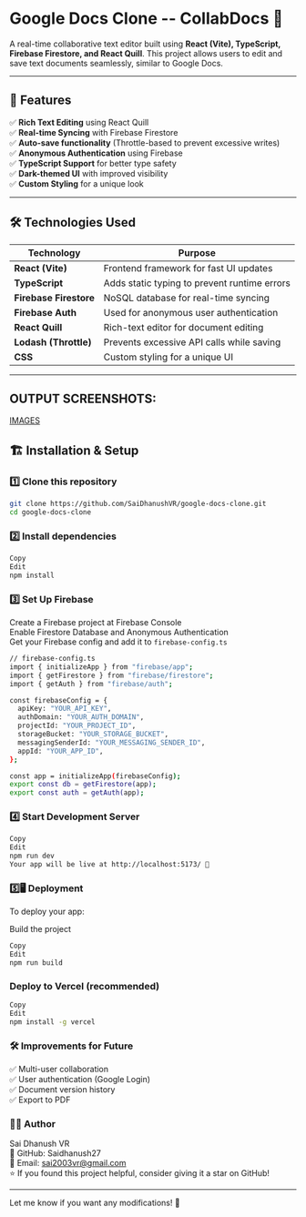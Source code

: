 # Google Docs Clone -- CollabDocs 📝  

A real-time collaborative text editor built using **React (Vite), TypeScript, Firebase Firestore, and React Quill**. This project allows users to edit and save text documents seamlessly, similar to Google Docs.  

---

## 🚀 Features  

✅ **Rich Text Editing** using React Quill  
✅ **Real-time Syncing** with Firebase Firestore  
✅ **Auto-save functionality** (Throttle-based to prevent excessive writes)  
✅ **Anonymous Authentication** using Firebase  
✅ **TypeScript Support** for better type safety  
✅ **Dark-themed UI** with improved visibility  
✅ **Custom Styling** for a unique look  

---

## 🛠️ Technologies Used  

| **Technology**  | **Purpose** |
|---------------|-------------|
| **React (Vite)** | Frontend framework for fast UI updates |
| **TypeScript** | Adds static typing to prevent runtime errors |
| **Firebase Firestore** | NoSQL database for real-time syncing |
| **Firebase Auth** | Used for anonymous user authentication |
| **React Quill** | Rich-text editor for document editing |
| **Lodash (Throttle)** | Prevents excessive API calls while saving |
| **CSS** | Custom styling for a unique UI |

---

## OUTPUT SCREENSHOTS:
[IMAGES]()



## 🏗️ Installation & Setup  

### 1️⃣ Clone this repository  
```sh
git clone https://github.com/SaiDhanushVR/google-docs-clone.git
cd google-docs-clone
 ```
### 2️⃣ Install dependencies
```sh
Copy
Edit
npm install
 ```
### 3️⃣ Set Up Firebase
Create a Firebase project at Firebase Console<br>
Enable Firestore Database and Anonymous Authentication<br>
Get your Firebase config and add it to  ```firebase-config.ts```<br>

```sh
// firebase-config.ts
import { initializeApp } from "firebase/app";
import { getFirestore } from "firebase/firestore";
import { getAuth } from "firebase/auth";

const firebaseConfig = {
  apiKey: "YOUR_API_KEY",
  authDomain: "YOUR_AUTH_DOMAIN",
  projectId: "YOUR_PROJECT_ID",
  storageBucket: "YOUR_STORAGE_BUCKET",
  messagingSenderId: "YOUR_MESSAGING_SENDER_ID",
  appId: "YOUR_APP_ID",
};

const app = initializeApp(firebaseConfig);
export const db = getFirestore(app);
export const auth = getAuth(app);
 ```


###  4️⃣ Start Development Server
```sh
Copy
Edit
npm run dev
Your app will be live at http://localhost:5173/ 🚀
 ```

 
### 5️⃣🖥️ Deployment
To deploy your app:

Build the project
```sh
Copy
Edit
npm run build
 ```

### Deploy to Vercel (recommended)
  ```sh
Copy
Edit
npm install -g vercel
```


 ### 🛠️ Improvements for Future
✅ Multi-user collaboration<br>
✅ User authentication (Google Login)<br>
✅ Document version history<br>
✅ Export to PDF<br>




### 👨‍💻 Author
Sai Dhanush VR<br>
🔗 GitHub: Saidhanush27<br>
📧 Email: sai2003vr@gmail.com<br>
⭐ If you found this project helpful, consider giving it a star on GitHub!<br>

---
Let me know if you want any modifications! 🚀
